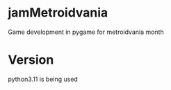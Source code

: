 # jamMetroidvania
Game development in pygame for metroidvania month

# Version
python3.11 is being used
